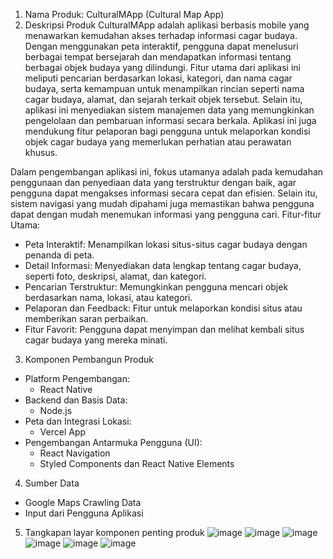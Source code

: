 1. Nama Produk: CulturalMApp (Cultural Map App)
2. Deskripsi Produk
CulturalMApp adalah aplikasi berbasis mobile yang menawarkan kemudahan akses terhadap informasi cagar budaya. Dengan menggunakan peta interaktif, pengguna dapat menelusuri berbagai tempat bersejarah dan mendapatkan informasi tentang berbagai objek budaya yang dilindungi. Fitur utama dari aplikasi ini meliputi pencarian berdasarkan lokasi, kategori, dan nama cagar budaya, serta kemampuan untuk menampilkan rincian seperti nama cagar budaya, alamat, dan sejarah terkait objek tersebut.
Selain itu, aplikasi ini menyediakan sistem manajemen data yang memungkinkan pengelolaan dan pembaruan informasi secara berkala. Aplikasi ini juga mendukung fitur pelaporan bagi pengguna untuk melaporkan kondisi objek cagar budaya yang memerlukan perhatian atau perawatan khusus.

Dalam pengembangan aplikasi ini, fokus utamanya adalah pada kemudahan penggunaan dan penyediaan data yang terstruktur dengan baik, agar pengguna dapat mengakses informasi secara cepat dan efisien. Selain itu, sistem navigasi yang mudah dipahami juga memastikan bahwa pengguna dapat dengan mudah menemukan informasi yang pengguna cari.
Fitur-fitur Utama:
- Peta Interaktif: Menampilkan lokasi situs-situs cagar budaya dengan penanda di peta.
- Detail Informasi: Menyediakan data lengkap tentang cagar budaya, seperti foto, deskripsi, alamat, dan kategori.
- Pencarian Terstruktur: Memungkinkan pengguna mencari objek berdasarkan nama, lokasi, atau kategori.
- Pelaporan dan Feedback: Fitur untuk melaporkan kondisi situs atau memberikan saran perbaikan.
- Fitur Favorit: Pengguna dapat menyimpan dan melihat kembali situs cagar budaya yang mereka minati.

3. Komponen Pembangun Produk
- Platform Pengembangan: 
  - React Native
- Backend dan Basis Data:
  - Node.js
- Peta dan Integrasi Lokasi:
  - Vercel App
- Pengembangan Antarmuka Pengguna (UI):
  - React Navigation
  - Styled Components dan React Native Elements

4. Sumber Data
- Google Maps Crawling Data
- Input dari Pengguna Aplikasi

5. Tangkapan layar komponen penting produk
   ![image](https://github.com/user-attachments/assets/42e89d10-9a99-4ab8-b49a-a040d5503a17)
   ![image](https://github.com/user-attachments/assets/e005b6e2-2c93-4437-962f-93e04ccbd5fb)
   ![image](https://github.com/user-attachments/assets/92f6d09c-4369-4f44-803e-866d033800a8)
   ![image](https://github.com/user-attachments/assets/4bbce8df-de3c-44db-9379-5cb2d5daf1e0)
   ![image](https://github.com/user-attachments/assets/677c2e9f-889b-463b-9216-6f332d8b9a76)
   ![image](https://github.com/user-attachments/assets/4d337728-afc4-41f5-b75b-86a83e498f16)






